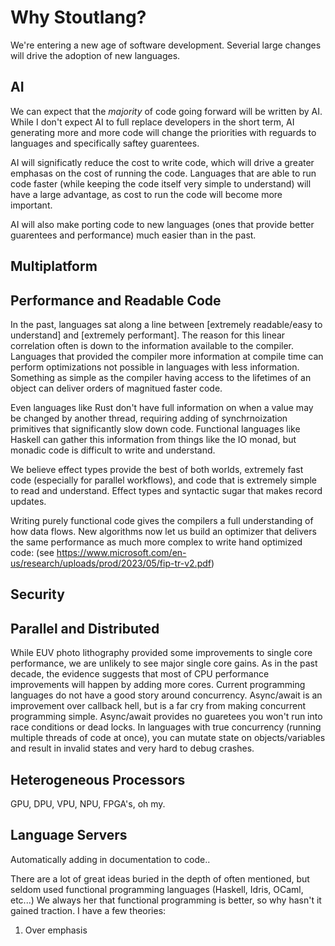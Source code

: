 # Why Stoutlang?

We're entering a new age of software development. Severial large changes will drive the adoption of new languages.

## AI

We can expect that the *majority* of code going forward will be written by AI. While I don't expect AI to full replace developers in the short term, AI generating more and more code will change the priorities with reguards to languages and specifically saftey guarentees.

AI will significatly reduce the cost to write code, which will drive a greater emphasas on the cost of running the code. Languages that are able to run code faster (while keeping the code itself very simple to understand) will have a large advantage, as cost to run the code will become more important.

AI will also make porting code to new languages (ones that provide better guarentees and performance) much easier than in the past.

## Multiplatform


## Performance and Readable Code

In the past, languages sat along a line between [extremely readable/easy to understand] and [extremely performant]. The reason for this linear correlation often is down to the information available to the compiler. Languages that provided the compiler more information at compile time can perform optimizations not possible in languages with less information. Something as simple as the compiler having access to the lifetimes of an object can deliver orders of magnitued faster code.

Even languages like Rust don't have full information on when a value may be changed by another thread, requiring adding of synchrnoization primitives that significantly slow down code. Functional languages like Haskell can gather this information from things like the IO monad, but monadic code is difficult to write and understand.

We believe effect types provide the best of both worlds, extremely fast code (especially for parallel workflows), and code that is extremely simple to read and understand. Effect types and syntactic sugar that makes record updates.

Writing purely functional code gives the compilers a full understanding of how data flows. New algorithms now let us build an optimizer that delivers the same performance as much more complex to write hand optimized code: (see https://www.microsoft.com/en-us/research/uploads/prod/2023/05/fip-tr-v2.pdf)

## Security


## Parallel and Distributed

While EUV photo lithography provided some improvements to single core performance, we are unlikely to see major single core gains. As in the past decade, the evidence suggests that most of CPU performance improvements will happen by adding more cores. Current programming languages do not have a good story around concurrency. Async/await is an improvement over callback hell, but is a far cry from making concurrent programming simple. Async/await provides no guaretees you won't run into race conditions or dead locks. In languages with true concurrency (running multiple threads of code at once), you can mutate state on objects/variables and result in invalid states and very hard to debug crashes.

## Heterogeneous Processors

GPU, DPU, VPU, NPU, FPGA's, oh my.

## Language Servers

Automatically adding in documentation to code..












There are a lot of great ideas buried in the depth of often mentioned, but seldom used functional programming languages (Haskell, Idris, OCaml, etc...) We always her that functional programming is better, so why hasn't it gained traction. I have a few theories:

1. Over emphasis